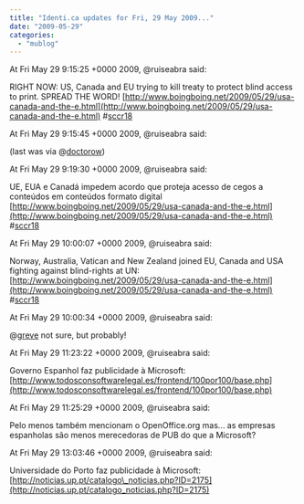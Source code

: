 ```yaml
---
title: "Identi.ca updates for Fri, 29 May 2009..."
date: "2009-05-29"
categories: 
  - "mublog"
---
```


At Fri May 29 9:15:25 +0000 2009, @ruiseabra said:

RIGHT NOW: US, Canada and EU trying to kill treaty to protect blind access to print. SPREAD THE WORD! [http://www.boingboing.net/2009/05/29/usa-canada-and-the-e.html](http://www.boingboing.net/2009/05/29/usa-canada-and-the-e.html) #[sccr18](http://identi.ca/tag/sccr18)

At Fri May 29 9:15:45 +0000 2009, @ruiseabra said:

(last was via @[doctorow](http://identi.ca/doctorow))

At Fri May 29 9:19:30 +0000 2009, @ruiseabra said:

UE, EUA e Canadá impedem acordo que proteja acesso de cegos a conteúdos em conteúdos formato digital [http://www.boingboing.net/2009/05/29/usa-canada-and-the-e.html](http://www.boingboing.net/2009/05/29/usa-canada-and-the-e.html) #[sccr18](http://identi.ca/tag/sccr18)

At Fri May 29 10:00:07 +0000 2009, @ruiseabra said:

Norway, Australia, Vatican and New Zealand joined EU, Canada and USA fighting against blind-rights at UN: [http://www.boingboing.net/2009/05/29/usa-canada-and-the-e.html](http://www.boingboing.net/2009/05/29/usa-canada-and-the-e.html) #[sccr18](http://identi.ca/tag/sccr18)

At Fri May 29 10:00:34 +0000 2009, @ruiseabra said:

@[greve](http://identi.ca/greve) not sure, but probably!

At Fri May 29 11:23:22 +0000 2009, @ruiseabra said:

Governo Espanhol faz publicidade à Microsoft: [http://www.todosconsoftwarelegal.es/frontend/100por100/base.php](http://www.todosconsoftwarelegal.es/frontend/100por100/base.php)

At Fri May 29 11:25:29 +0000 2009, @ruiseabra said:

Pelo menos também mencionam o OpenOffice.org mas... as empresas espanholas são menos merecedoras de PUB do que a Microsoft?

At Fri May 29 13:03:46 +0000 2009, @ruiseabra said:

Universidade do Porto faz publicidade à Microsoft: [http://noticias.up.pt/catalogo\_noticias.php?ID=2175](http://noticias.up.pt/catalogo_noticias.php?ID=2175)
